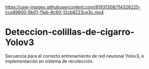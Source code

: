 
https://user-images.githubusercontent.com/81931308/114326225-cce89800-9b01-11eb-8c60-12cb8223ce3c.mp4

# Deteccion-colillas-de-cigarro-Yolov3
Secuencia para el correcto entrenamiento de red neuronal Yolov3, e implementación en sistema de recolección.
